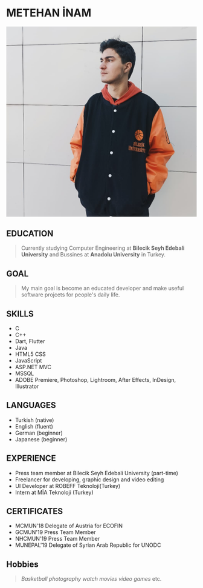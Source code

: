 # METEHAN İNAM
![metehan inam](https://github.com/meteinam/meteinam/blob/main/Screenshot_1.png)

## EDUCATION
> Currently studying Computer Engineering at **Bilecik Seyh Edebali University** and Bussines at **Anadolu University** in Turkey.

## GOAL
> My main goal is become an educated developer and make useful software projcets for people's daily life.

## SKILLS
- C
- C++
- Dart, Flutter
- Java
- HTML5 CSS
- JavaScript
- ASP.NET MVC
- MSSQL
- ADOBE Premiere, Photoshop, Lightroom, After Effects, InDesign, Illustrator

## LANGUAGES
- Turkish (native)
- English (fluent)
- German (beginner)
- Japanese (beginner)

## EXPERIENCE
- Press team member at Bilecik Seyh Edebali University (part-time)
- Freelancer for developing, graphic design and video editing
- UI Developer at ROBEFF Teknoloji(Turkey)
- Intern at MİA Teknoloji (Turkey)

## CERTIFICATES
- MCMUN'18 Delegate of Austria for ECOFIN
- GCMUN'19 Press Team Member
- NHCMUN'19 Press Team Member
- MUNEPAL'19 Delegate of Syrian Arab Republic for UNODC 

## Hobbies
> *Basketball* 
> *photography* 
> *watch movies* 
> *video games* etc.

